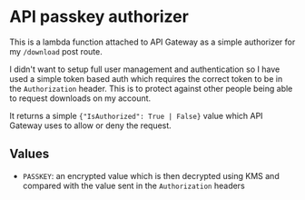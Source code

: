 # API passkey authorizer
This is a lambda function attached to API Gateway as a simple authorizer for my `/download` post route.

I didn't want to setup full user management and authentication so I have used a simple token based auth which requires the correct token to be in the `Authorization` header. This is to protect against other people being able to request downloads on my account.

It returns a simple `{"IsAuthorized": True | False}` value which API Gateway uses to allow or deny the request.

## Values
- `PASSKEY`: an encrypted value which is then decrypted using KMS and compared with the value sent in the `Authorization` headers